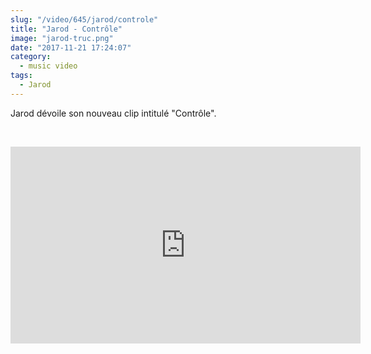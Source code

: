 ```yaml
--- 
slug: "/video/645/jarod/controle"
title: "Jarod - Contrôle"
image: "jarod-truc.png"
date: "2017-11-21 17:24:07"
category:
  - music video
tags:
  - Jarod
---
```

<p>Jarod dévoile son nouveau clip intitulé "Contrôle".</p><br/><p><iframe width="560" height="315" src="https://www.youtube.com/embed/brpda4Ai21c" frameborder="0" allowfullscreen></iframe></p>